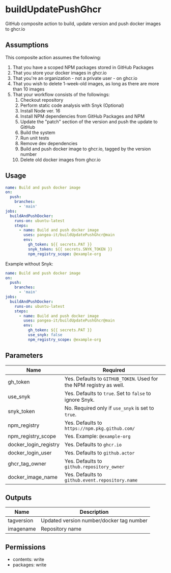 # buildUpdatePushGhcr
GitHub composite action to build, update version and push docker images to ghcr.io

## Assumptions ##
This composite action assumes the following:
1. That you have a scoped NPM packages stored in GitHub Packages
2. That you store your docker images in ghcr.io
3. That you're an organization - not a private user - on ghcr.io
4. That you wish to delete 1-week-old images, as long as there are more than 10 images
5. That your workflow consists of the followings:
    1. Checkout repository
    2. Perform static code analysis with Snyk (Optional)
    3. Install Node ver. 16
    4. Install NPM dependencies from GitHub Packages and NPM
    5. Update the "patch" section of the version and push the update to GitHub
    6. Build the system
    7. Run unit tests
    8. Remove dev dependencies
    9. Build and push docker image to ghcr.io, tagged by the version number
    10. Delete old docker images from ghcr.io

## Usage ##
```yaml
name: Build and push docker image
on:
  push:
    branches:
      - 'main' 
jobs:
  buildAndPushDocker:
    runs-on: ubuntu-latest
    steps:
      - name: Build and push docker image
        uses: pangea-it/buildUpdatePushGhcr@main
        env:
          gh_token: ${{ secrets.PAT }}
          snyk_token: ${{ secrets.SNYK_TOKEN }}
          npm_registry_scope: @example-org
```

Example without Snyk:
```yaml
name: Build and push docker image
on:
  push:
    branches:
      - 'main' 
jobs:
  buildAndPushDocker:
    runs-on: ubuntu-latest
    steps:
      - name: Build and push docker image
        uses: pangea-it/buildUpdatePushGhcr@main
        env:
          gh_token: ${{ secrets.PAT }}
          use_snyk: false
          npm_registry_scope: @example-org
```
    
## Parameters ##
Name                  | Required                                      
-------------         | -------------                                
gh_token              | Yes. Defaults to `GITHUB_TOKEN`. Used for the NPM registry as well.             
use_snyk              | Yes. Defaults to `true`. Set to `false` to ignore Snyk.
snyk_token            | No. Required only if `use_snyk` is set to `true`.                                          
npm_registry          | Yes. Defaults to `https://npm.pkg.github.com/` 
npm_registry_scope    | Yes. Example: `@example-org`                                        
docker_login_registry | Yes. Defaults to `ghcr.io`                     
docker_login_user     | Yes. Defaults to `github.actor`                
ghcr_tag_owner        | Yes. Defaults to `github.repository_owner`     
docker_image_name     | Yes. Defaults to `github.event.repository.name`

## Outputs ##
Name                  | Description                                      
-------------         | -------------                                
tagversion            | Updated version number/docker tag number                
imagename             | Repository name

## Permissions ##
- contents: write
- packages: write
